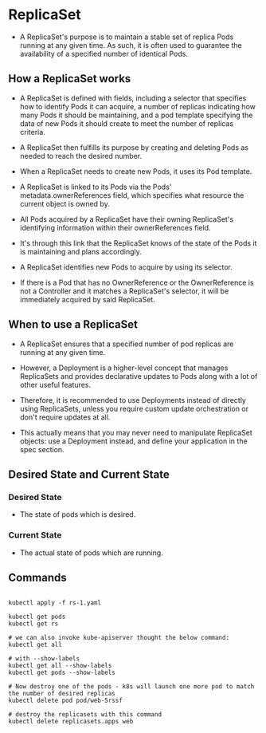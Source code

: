 # ReplicaSet

- A ReplicaSet's purpose is to maintain a stable set of replica Pods running at any given time. As such, it is often used to guarantee the availability of a specified number of identical Pods.

## How a ReplicaSet works

- A ReplicaSet is defined with fields, including a selector that specifies how to identify Pods it can acquire, a number of replicas indicating how many Pods it should be maintaining, and a pod template specifying the data of new Pods it should create to meet the number of replicas criteria.
- A ReplicaSet then fulfills its purpose by creating and deleting Pods as needed to reach the desired number.
- When a ReplicaSet needs to create new Pods, it uses its Pod template.

- A ReplicaSet is linked to its Pods via the Pods' metadata.ownerReferences field, which specifies what resource the current object is owned by.
- All Pods acquired by a ReplicaSet have their owning ReplicaSet's identifying information within their ownerReferences field.
- It's through this link that the ReplicaSet knows of the state of the Pods it is maintaining and plans accordingly.

- A ReplicaSet identifies new Pods to acquire by using its selector.
- If there is a Pod that has no OwnerReference or the OwnerReference is not a Controller and it matches a ReplicaSet's selector, it will be immediately acquired by said ReplicaSet.

## When to use a ReplicaSet

- A ReplicaSet ensures that a specified number of pod replicas are running at any given time.
- However, a Deployment is a higher-level concept that manages ReplicaSets and provides declarative updates to Pods along with a lot of other useful features.
- Therefore, it is recommended to use Deployments instead of directly using ReplicaSets, unless you require custom update orchestration or don't require updates at all.

- This actually means that you may never need to manipulate ReplicaSet objects: use a Deployment instead, and define your application in the spec section.

## Desired State and Current State

### Desired State

- The state of pods which is desired.

### Current State

- The actual state of pods which are running.

## Commands

```shell

kubectl apply -f rs-1.yaml

kubectl get pods
kubectl get rs

# we can also invoke kube-apiserver thought the below command:
kubectl get all

# with --show-labels
kubectl get all --show-labels
kubectl get pods --show-labels

# Now destroy one of the pods - k8s will launch one more pod to match the number of desired replicas
kubectl delete pod pod/web-5rssf

# destroy the replicasets with this command
kubectl delete replicasets.apps web

```
